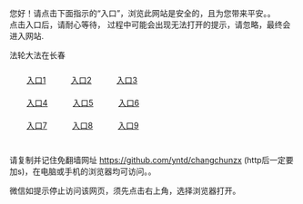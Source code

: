 您好！请点击下面指示的“入口”，浏览此网站是安全的，且为您带来平安。。 <br/>
点击入口后，请耐心等待， 过程中可能会出现无法打开的提示，请忽略，最终会进入网站. </br>

法轮大法在长春<br/>
<div style="padding:10px"><a style="margin:20px" target="_blank" href="https://dpr58aon9u5t6.cloudfront.net/2Qpsp?eeoqfvuc" id="ccLink1" rel="nofollow">入口1</a> <a target="_blank" style="margin:20px" href="https://d18t8fp31v8nbr.cloudfront.net/2Qpsp?pidezuq" id="ccLink2" rel="nofollow">入口2</a> <a style="margin:20px" target="_blank" href="https://d3afljqkfv3qru.cloudfront.net/2Qpsp?rdsrzt" id="ccLink3" rel="nofollow">入口3</a></div>

<div style="padding:10px" ><a style="margin:20px" target="_blank" href="https://dpr58aon9u5t6.cloudfront.net/2Qpsp?eeoqfvuc" id="ccLink4" rel="nofollow">入口4</a> <a style="margin:20px" href="https://d18t8fp31v8nbr.cloudfront.net/2Qpsp?pidezuq" target="_blank" id="ccLink5" rel="nofollow">入口5</a> <a style="margin:20px" href="https://d3afljqkfv3qru.cloudfront.net/2Qpsp?rdsrzt" target="_blank" id="ccLink6" rel="nofollow">入口6</a></div>

<div style="padding:10px"><a style="margin:20px" target="_blank" href="https://dpr58aon9u5t6.cloudfront.net/2Qpsp?eeoqfvuc" id="ccLink7" rel="nofollow">入口7</a> <a style="margin:20px" href="https://d18t8fp31v8nbr.cloudfront.net/2Qpsp?pidezuq" target="_blank" id="ccLink8" rel="nofollow">入口8</a> <a style="margin:20px" target="_blank" href="https://d3afljqkfv3qru.cloudfront.net/2Qpsp?rdsrzt" id="ccLink9" rel="nofollow">入口9</a></div>

<br/>



请复制并记住免翻墙网址 https://github.com/yntd/changchunzx (http后一定要加s)，在电脑或手机的浏览器均可访问。。<br/>

微信如提示停止访问该网页，须先点击右上角，选择浏览器打开。
